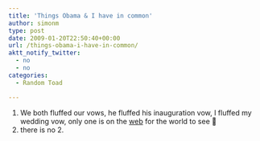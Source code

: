 ```yaml
---
title: 'Things Obama & I have in common'
author: simonm
type: post
date: 2009-01-20T22:50:40+00:00
url: /things-obama-i-have-in-common/
aktt_notify_twitter:
  - no
  - no
categories:
  - Random Toad

---
```

  1. We both fluffed our vows, he fluffed his inauguration vow, I fluffed my wedding vow, only one is on the [web][1] for the world to see 🙂
  2. there is no 2.

 [1]: http://news.bbc.co.uk/2/hi/americas/7840564.stm